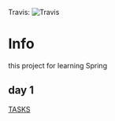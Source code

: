 Travis:   ![Travis](https://travis-ci.org/1483523635/lqqu-spring-basic.svg?branch=master)
# Info
this project for learning Spring 
## day 1 
[TASKS](doc/Day1log.md)